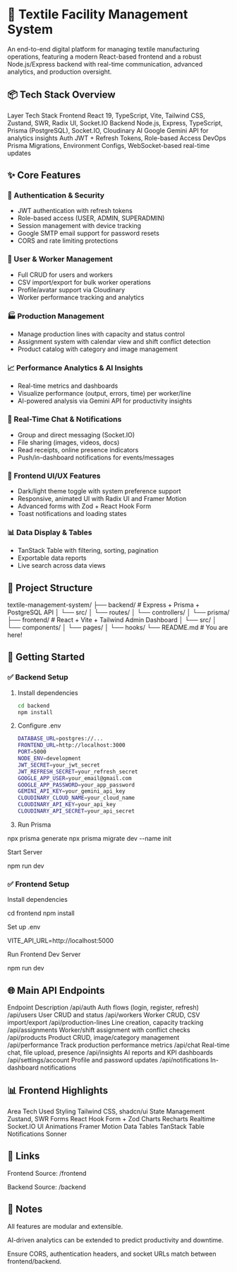 # 🧵 Textile Facility Management System

An end-to-end digital platform for managing textile manufacturing operations, featuring a modern React-based frontend and a robust Node.js/Express backend with real-time communication, advanced analytics, and production oversight.

## 📦 Tech Stack Overview
Layer	Tech Stack
Frontend	React 19, TypeScript, Vite, Tailwind CSS, Zustand, SWR, Radix UI, Socket.IO
Backend	Node.js, Express, TypeScript, Prisma (PostgreSQL), Socket.IO, Cloudinary
AI	Google Gemini API for analytics insights
Auth	JWT + Refresh Tokens, Role-based Access
DevOps	Prisma Migrations, Environment Configs, WebSocket-based real-time updates
## ✨ Core Features
### 🔐 Authentication & Security
- JWT authentication with refresh tokens
- Role-based access (USER, ADMIN, SUPERADMIN)
- Session management with device tracking
- Google SMTP email support for password resets
- CORS and rate limiting protections
### 👤 User & Worker Management
- Full CRUD for users and workers
- CSV import/export for bulk worker operations
- Profile/avatar support via Cloudinary
- Worker performance tracking and analytics
### 🏭 Production Management
- Manage production lines with capacity and status control
- Assignment system with calendar view and shift conflict detection
- Product catalog with category and image management
### 📈 Performance Analytics & AI Insights
- Real-time metrics and dashboards
- Visualize performance (output, errors, time) per worker/line
- AI-powered analysis via Gemini API for productivity insights
### 💬 Real-Time Chat & Notifications
- Group and direct messaging (Socket.IO)
- File sharing (images, videos, docs)
- Read receipts, online presence indicators
- Push/in-dashboard notifications for events/messages
### 🧩 Frontend UI/UX Features
- Dark/light theme toggle with system preference support
- Responsive, animated UI with Radix UI and Framer Motion
- Advanced forms with Zod + React Hook Form
- Toast notifications and loading states
### 📊 Data Display & Tables
- TanStack Table with filtering, sorting, pagination
- Exportable data reports
- Live search across data views

## 📁 Project Structure
textile-management-system/
├── backend/               # Express + Prisma + PostgreSQL API
│   └── src/
│       └── routes/
│       └── controllers/
│       └── prisma/
├── frontend/              # React + Vite + Tailwind Admin Dashboard
│   └── src/
│       └── components/
│       └── pages/
│       └── hooks/
└── README.md              # You are here!

## 🚀 Getting Started
### ✅ Backend Setup
1. Install dependencies
    ```bash
    cd backend
    npm install
    ```
2. Configure .env
    ```bash
    DATABASE_URL=postgres://...
    FRONTEND_URL=http://localhost:3000
    PORT=5000
    NODE_ENV=development
    JWT_SECRET=your_jwt_secret
    JWT_REFRESH_SECRET=your_refresh_secret
    GOOGLE_APP_USER=your_email@gmail.com
    GOOGLE_APP_PASSWORD=your_app_password
    GEMINI_API_KEY=your_gemini_api_key
    CLOUDINARY_CLOUD_NAME=your_cloud_name
    CLOUDINARY_API_KEY=your_api_key
    CLOUDINARY_API_SECRET=your_api_secret
    ```
3. Run Prisma

npx prisma generate
npx prisma migrate dev --name init


Start Server

npm run dev

### ✅ Frontend Setup

Install dependencies

cd frontend
npm install


Set up .env

VITE_API_URL=http://localhost:5000


Run Frontend Dev Server

npm run dev

## 🌐 Main API Endpoints
Endpoint	Description
/api/auth	Auth flows (login, register, refresh)
/api/users	User CRUD and status
/api/workers	Worker CRUD, CSV import/export
/api/production-lines	Line creation, capacity tracking
/api/assignments	Worker/shift assignment with conflict checks
/api/products	Product CRUD, image/category management
/api/performance	Track production performance metrics
/api/chat	Real-time chat, file upload, presence
/api/insights	AI reports and KPI dashboards
/api/settings/account	Profile and password updates
/api/notifications	In-dashboard notifications
## 📊 Frontend Highlights
Area	Tech Used
Styling	Tailwind CSS, shadcn/ui
State Management	Zustand, SWR
Forms	React Hook Form + Zod
Charts	Recharts
Realtime	Socket.IO
UI Animations	Framer Motion
Data Tables	TanStack Table
Notifications	Sonner
## 📎 Links

Frontend Source: /frontend

Backend Source: /backend

## 🧪 Notes

All features are modular and extensible.

AI-driven analytics can be extended to predict productivity and downtime.

Ensure CORS, authentication headers, and socket URLs match between frontend/backend.